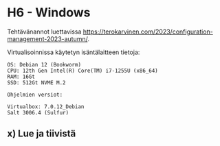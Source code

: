 # H6 - Windows

Tehtävänannot luettavissa https://terokarvinen.com/2023/configuration-management-2023-autumn/.

Virtualisoinnissa käytetyn isäntälaitteen tietoja:
    
    OS: Debian 12 (Bookworm)
    CPU: 12th Gen Intel(R) Core(TM) i7-1255U (x86_64)
    RAM: 16Gt 
    SSD: 512Gt NVME M.2

    Ohjelmien versiot:
    
    Virtualbox: 7.0.12_Debian
    Salt 3006.4 (Sulfur)
    
    

## x) Lue ja tiivistä


